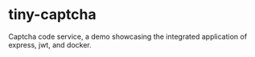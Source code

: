 # tiny-captcha
Captcha code service, a demo showcasing the integrated application of express, jwt, and docker.
